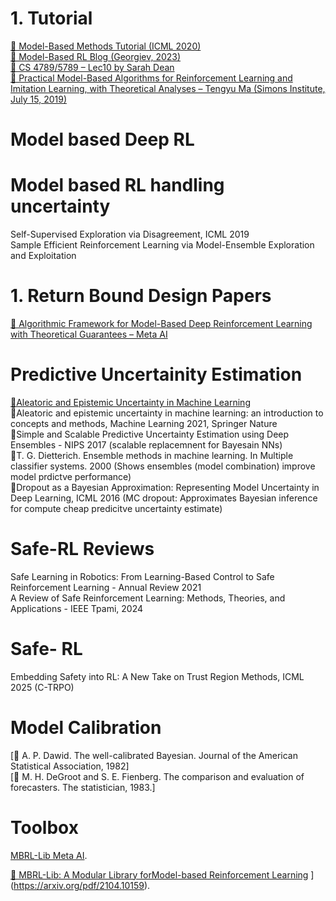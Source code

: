 
# 1. Tutorial

[📘 Model-Based Methods Tutorial (ICML 2020)](https://sites.google.com/view/mbrl-tutorial)  
[📘 Model-Based RL Blog (Georgiev, 2023)](https://www.imgeorgiev.com/2023-11-16-mbrl/)  
[📘 CS 4789/5789 – Lec10 by Sarah Dean](https://vod.video.cornell.edu/media/CS+4789A+Lecture+10/1_ymki7oc8)  
[📘 Practical Model-Based Algorithms for Reinforcement Learning and Imitation Learning, with Theoretical Analyses – Tengyu Ma (Simons Institute, July 15, 2019)](https://simons.berkeley.edu/talks/practical-model-based-algorithms-reinforcement-learning-imitation-learning-theoretical)

# Model based Deep RL 

# Model based RL handling uncertainty

Self-Supervised Exploration via Disagreement, ICML 2019    
Sample Efficient Reinforcement Learning via Model-Ensemble Exploration and Exploitation    



# 1. Return Bound Design Papers

[📘 Algorithmic Framework for Model-Based Deep Reinforcement Learning with Theoretical Guarantees – Meta AI](https://ai.meta.com/research/publications/algorithmic-framework-for-model-based-deep-reinforcement-learning-with-theoretical-guarantees/) 

# Predictive Uncertainity Estimation
[📘Aleatoric and Epistemic Uncertainty in Machine Learning](https://www.gdsd.statistik.uni-muenchen.de/2021/gdsd_huellermeier.pdf)  
📘Aleatoric and epistemic uncertainty in machine learning: an introduction to concepts and methods, Machine Learning 2021, Springer Nature    
📘Simple and Scalable Predictive Uncertainty Estimation using Deep Ensembles - NIPS 2017 (scalable replacemnent for Bayesain NNs)    
📘T. G. Dietterich. Ensemble methods in machine learning. In Multiple classifier systems. 2000 (Shows ensembles (model combination) improve model prdictve performance)    
📘Dropout as a Bayesian Approximation: Representing Model Uncertainty in Deep Learning, ICML 2016 (MC dropout: Approximates Bayesian inference for compute cheap predicitve uncertainty estimate)       

# Safe-RL Reviews    
Safe Learning in Robotics: From Learning-Based Control to Safe Reinforcement Learning - Annual Review 2021    
A Review of Safe Reinforcement Learning: Methods, Theories, and Applications - IEEE Tpami, 2024     




# Safe- RL 
Embedding Safety into RL: A New Take on Trust Region Methods, ICML 2025 (C-TRPO)    



# Model Calibration
[📘 A. P. Dawid. The well-calibrated Bayesian. Journal of the American Statistical Association, 1982]    
[📘 M. H. DeGroot and S. E. Fienberg. The comparison and evaluation of forecasters. The statistician, 1983.]


# Toolbox
[ MBRL-Lib Meta AI](https://github.com/facebookresearch/mbrl-lib).

[📘 MBRL-Lib: A Modular Library forModel-based Reinforcement Learning]([https://ai.meta.com/research/publications/algorithmic-framework-for-model-based-deep-reinforcement-learning-with-theoretical-guarantees/) ](https://arxiv.org/pdf/2104.10159).
